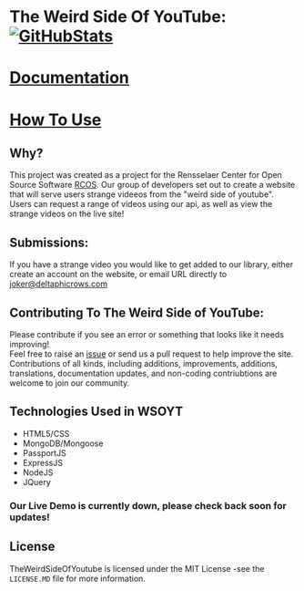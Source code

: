 # The Weird Side Of YouTube: [![GitHubStats](https://img.shields.io/badge/github-stats-brightgreen.svg)](http://githubstats.com/mmetro/WeirdSideofYouTube)  


# [Documentation](https://github.com/mmetro/WeirdSideofYouTube/wiki)
# [How To Use](https://github.com/mmetro/WeirdSideofYouTube/wiki/How-to-use-WSOYT)


## Why?

This project was created as a project for the Rensselaer Center for Open Source Software [RCOS](https://rcos.io/). Our group of developers set out to create a website that will serve users strange videeos from the "weird side of youtube". Users can request a range of videos using our api, as well as view the strange videos on the live site!

## Submissions:  

If you have a strange video you would like to get added to our library, either create an account on the website, or email URL directly to joker@deltaphicrows.com

## Contributing To The Weird Side of YouTube:       

Please contribute if you see an error or something that looks like it needs improving!   
Feel free to raise an [issue](https://github.com/ametrocavich/WeirdSideofYouTube/issues) or send us a pull request to help improve the site. Contributions of all kinds, including additions, improvements, additions, translations, documentation updates, and non-coding contriubtions are welcome to join our community.      

## Technologies Used in WSOYT   

  * HTML5/CSS
  * MongoDB/Mongoose
  * PassportJS
  * ExpressJS
  * NodeJS
  * JQuery

### Our Live Demo is currently down, please check back soon for updates!

License  
----------
TheWeirdSideOfYoutube is licensed under the MIT License -see the `LICENSE.MD` file for more information.
